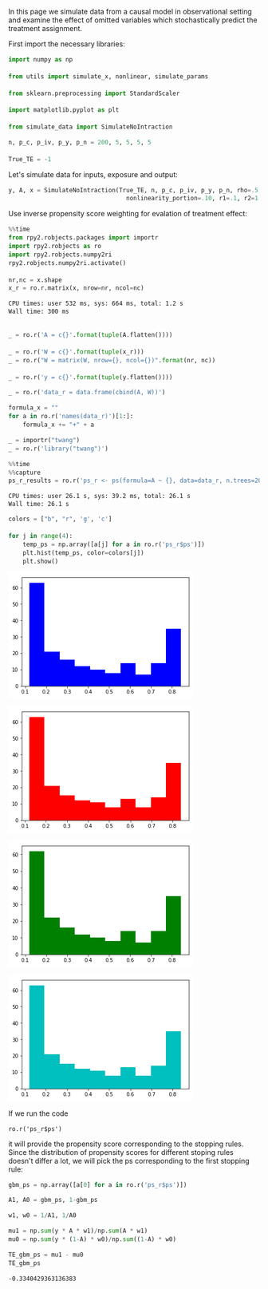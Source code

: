
In this page we simulate data from a causal model in observational setting and examine the effect of omitted variables which stochastically predict the treatment assignment.

First import the necessary libraries:


```python
import numpy as np 

from utils import simulate_x, nonlinear, simulate_params

from sklearn.preprocessing import StandardScaler

import matplotlib.pyplot as plt

from simulate_data import SimulateNoIntraction
```


```python
n, p_c, p_iv, p_y, p_n = 200, 5, 5, 5, 5

True_TE = -1
```

Let's simulate data for inputs, exposure and output:


```python
y, A, x = SimulateNoIntraction(True_TE, n, p_c, p_iv, p_y, p_n, rho=.5, corr="AR(1)",
                                 nonlinearity_portion=.10, r1=.1, r2=1., sigma=1.)
```

Use inverse propensity score weighting for evalation of treatment effect:


```python
%%time
from rpy2.robjects.packages import importr
import rpy2.robjects as ro
import rpy2.robjects.numpy2ri
rpy2.robjects.numpy2ri.activate()

nr,nc = x.shape
x_r = ro.r.matrix(x, nrow=nr, ncol=nc)
```

    CPU times: user 532 ms, sys: 664 ms, total: 1.2 s
    Wall time: 300 ms



```python

_ = ro.r('A = c{}'.format(tuple(A.flatten())))

_ = ro.r('W = c{}'.format(tuple(x_r)))
_ = ro.r("W = matrix(W, nrow={}, ncol={})".format(nr, nc))

_ = ro.r('y = c{}'.format(tuple(y.flatten())))

```


```python
_ = ro.r('data_r = data.frame(cbind(A, W))')
```


```python
formula_x = ""
for a in ro.r('names(data_r)')[1:]:
    formula_x += "+" + a
```


```python
_ = importr("twang")
_ = ro.r('library("twang")')
```


```python
%%time
%%capture
ps_r_results = ro.r('ps_r <- ps(formula=A ~ {}, data=data_r, n.trees=200, shrinkage=.01, stop.method=c("es.mean", "es.max", "ks.mean", "ks.max"))'.format(formula_x[1:]));
```

    CPU times: user 26.1 s, sys: 39.2 ms, total: 26.1 s
    Wall time: 26.1 s



```python
colors = ["b", "r", 'g', 'c']

for j in range(4):
    temp_ps = np.array([a[j] for a in ro.r('ps_r$ps')])
    plt.hist(temp_ps, color=colors[j])
    plt.show()
```


![png](output_13_0.png)



![png](output_13_1.png)



![png](output_13_2.png)



![png](output_13_3.png)


If we run the code 
```
ro.r('ps_r$ps')
```
it will provide the propensity score corresponding to the stopping rules. Since the distribution of propensity scores for different stoping rules doesn't differ a lot, we will pick the ps corresponding to the first stopping rule:


```python
gbm_ps = np.array([a[0] for a in ro.r('ps_r$ps')])
```


```python
A1, A0 = gbm_ps, 1-gbm_ps
```


```python
w1, w0 = 1/A1, 1/A0
```


```python
mu1 = np.sum(y * A * w1)/np.sum(A * w1)
mu0 = np.sum(y * (1-A) * w0)/np.sum((1-A) * w0)
```


```python
TE_gbm_ps = mu1 - mu0
TE_gbm_ps
```




    -0.3340429363136383


